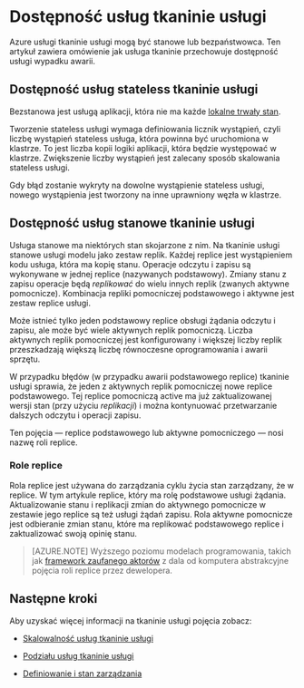 <properties
   pageTitle="Dostępność usług tkaninie usługi | Microsoft Azure"
   description="W tym artykule opisano wykrywanie błędów, pracy awaryjnej i odzyskiwanie usługi"
   services="service-fabric"
   documentationCenter=".net"
   authors="appi101"
   manager="timlt"
   editor=""/>

<tags
   ms.service="service-fabric"
   ms.devlang="dotnet"
   ms.topic="article"
   ms.tgt_pltfrm="NA"
   ms.workload="NA"
   ms.date="08/10/2016"
   ms.author="aprameyr"/>

# <a name="availability-of-service-fabric-services"></a>Dostępność usług tkaninie usługi
Azure usługi tkaninie usługi mogą być stanowe lub bezpaństwowca. Ten artykuł zawiera omówienie jak usługa tkaninie przechowuje dostępność usługi wypadku awarii.

## <a name="availability-of-service-fabric-stateless-services"></a>Dostępność usług stateless tkaninie usługi
Bezstanowa jest usługą aplikacji, która nie ma każde [lokalne trwały stan](service-fabric-concepts-state.md).

Tworzenie stateless usługi wymaga definiowania licznik wystąpień, czyli liczbę wystąpień stateless usługa, która powinna być uruchomiona w klastrze. To jest liczba kopii logiki aplikacji, która będzie występować w klastrze. Zwiększenie liczby wystąpień jest zalecany sposób skalowania stateless usługi.

Gdy błąd zostanie wykryty na dowolne wystąpienie stateless usługi, nowego wystąpienia jest tworzony na inne uprawniony węzła w klastrze.

## <a name="availability-of-service-fabric-stateful-services"></a>Dostępność usług stanowe tkaninie usługi
Usługa stanowe ma niektórych stan skojarzone z nim. Na tkaninie usługi stanowe usługi modelu jako zestaw replik. Każdej replice jest wystąpieniem kodu usługa, która ma kopię stanu. Operacje odczytu i zapisu są wykonywane w jednej replice (nazywanych podstawowy). Zmiany stanu z zapisu operacje będą *replikować* do wielu innych replik (zwanych aktywne pomocnicze). Kombinacja repliki pomocniczej podstawowego i aktywne jest zestaw replice usługi.

Może istnieć tylko jeden podstawowy replice obsługi żądania odczytu i zapisu, ale może być wiele aktywnych replik pomocniczą. Liczba aktywnych replik pomocniczej jest konfigurowany i większej liczby replik przeszkadzają większą liczbę równoczesne oprogramowania i awarii sprzętu.

W przypadku błędów (w przypadku awarii podstawowego replice) tkaninie usługi sprawia, że jeden z aktywnych replik pomocniczej nowe replice podstawowego. Tej replice pomocniczą active ma już zaktualizowanej wersji stan (przy użyciu *replikacji*) i można kontynuować przetwarzanie dalszych odczytu i operacji zapisu.

Ten pojęcia — replice podstawowego lub aktywne pomocniczego — nosi nazwę roli replice.

### <a name="replica-roles"></a>Role replice
Rola replice jest używana do zarządzania cyklu życia stan zarządzany, że w replice. W tym artykule replice, który ma rolę podstawowe usługi żądania. Aktualizowanie stanu i replikacji zmian do aktywnego pomocnicze w zestawie jego replice są też usługi żądań zapisu. Rola aktywne pomocnicze jest odbieranie zmian stanu, które ma replikować podstawowego replice i zaktualizować swoją opinię stanu.

>[AZURE.NOTE] Wyższego poziomu modelach programowania, takich jak [framework zaufanego aktorów](service-fabric-reliable-actors-introduction.md) z dala od komputera abstrakcyjne pojęcia roli replice przez dewelopera.

## <a name="next-steps"></a>Następne kroki

Aby uzyskać więcej informacji na tkaninie usługi pojęcia zobacz:

- [Skalowalność usług tkaninie usługi](service-fabric-concepts-scalability.md)

- [Podziału usług tkaninie usługi](service-fabric-concepts-partitioning.md)

- [Definiowanie i stan zarządzania](service-fabric-concepts-state.md)
